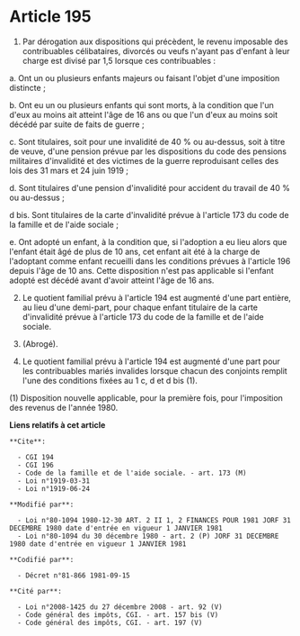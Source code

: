 # Article 195

1. Par dérogation aux dispositions qui précèdent, le revenu imposable des contribuables célibataires, divorcés ou veufs
n'ayant pas d'enfant à leur charge est divisé par 1,5 lorsque ces contribuables :

a. Ont un ou plusieurs enfants majeurs ou faisant l'objet d'une imposition distincte ;

b. Ont eu un ou plusieurs enfants qui sont morts, à la condition que l'un d'eux au moins ait atteint l'âge de 16 ans ou que
l'un d'eux au moins soit décédé par suite de faits de guerre ;

c. Sont titulaires, soit pour une invalidité de 40 % ou au-dessus, soit à titre de veuve, d'une pension prévue par les
dispositions du code des pensions militaires d'invalidité et des victimes de la guerre reproduisant celles des lois des 31
mars et 24 juin 1919 ;

d. Sont titulaires d'une pension d'invalidité pour accident du travail de 40 % ou au-dessus ;

d bis. Sont titulaires de la carte d'invalidité prévue à l'article 173 du code de la famille et de l'aide sociale ;

e. Ont adopté un enfant, à la condition que, si l'adoption a eu lieu alors que l'enfant était âgé de plus de 10 ans, cet
enfant ait été à la charge de l'adoptant comme enfant recueilli dans les conditions prévues à l'article 196 depuis l'âge de
10 ans. Cette disposition n'est pas applicable si l'enfant adopté est décédé avant d'avoir atteint l'âge de 16 ans.

2. Le quotient familial prévu à l'article 194 est augmenté d'une part entière, au lieu d'une demi-part, pour chaque enfant
titulaire de la carte d'invalidité prévue à l'article 173 du code de la famille et de l'aide sociale.

3. (Abrogé).

4. Le quotient familial prévu à l'article 194 est augmenté d'une part pour les contribuables mariés invalides lorsque chacun
des conjoints remplit l'une des conditions fixées au 1 c, d et d bis (1).

(1) Disposition nouvelle applicable, pour la première fois, pour l'imposition des revenus de l'année 1980.

**Liens relatifs à cet article**

	**Cite**:

	  - CGI 194
	  - CGI 196
	  - Code de la famille et de l'aide sociale. - art. 173 (M)
	  - Loi n°1919-03-31
	  - Loi n°1919-06-24

	**Modifié par**:

	  - Loi n°80-1094 1980-12-30 ART. 2 II 1, 2 FINANCES POUR 1981 JORF 31 DECEMBRE 1980 date d'entrée en vigueur 1 JANVIER 1981
	  - Loi n°80-1094 du 30 décembre 1980 - art. 2 (P) JORF 31 DECEMBRE 1980 date d'entrée en vigueur 1 JANVIER 1981

	**Codifié par**:

	  - Décret n°81-866 1981-09-15

	**Cité par**:

	  - Loi n°2008-1425 du 27 décembre 2008 - art. 92 (V)
	  - Code général des impôts, CGI. - art. 157 bis (V)
	  - Code général des impôts, CGI. - art. 197 (V)
